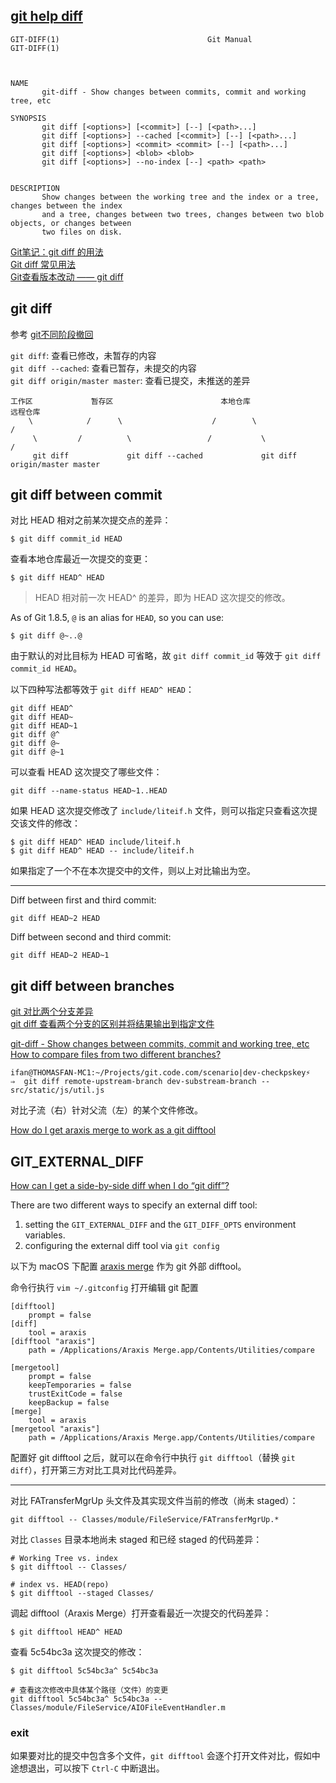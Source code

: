 
## [git help diff](https://git-scm.com/docs/git-diff)

```
GIT-DIFF(1)                                 Git Manual                                 GIT-DIFF(1)



NAME
       git-diff - Show changes between commits, commit and working tree, etc

SYNOPSIS
       git diff [<options>] [<commit>] [--] [<path>...]
       git diff [<options>] --cached [<commit>] [--] [<path>...]
       git diff [<options>] <commit> <commit> [--] [<path>...]
       git diff [<options>] <blob> <blob>
       git diff [<options>] --no-index [--] <path> <path>


DESCRIPTION
       Show changes between the working tree and the index or a tree, changes between the index
       and a tree, changes between two trees, changes between two blob objects, or changes between
       two files on disk.
```

[Git笔记：git diff 的用法](https://blog.csdn.net/clxjoseph/article/details/80213315)  
[Git diff 常见用法](https://www.cnblogs.com/qianqiannian/p/6010219.html)  
[Git查看版本改动 —— git diff](https://blog.csdn.net/asheandwine/article/details/78982919)  

## git diff

参考 [git不同阶段撤回](http://einverne.github.io/post/2017/12/git-reset.html)

`git diff`: 查看已修改，未暂存的内容  
`git diff --cached`: 查看已暂存，未提交的内容  
`git diff origin/master master`: 查看已提交，未推送的差异  

```
工作区             暂存区                        本地仓库                               远程仓库
    \            /      \                    /        \                             /
     \         /          \                 /           \                          /
     git diff             git diff --cached             git diff origin/master master
```

## git diff between commit

对比 HEAD 相对之前某次提交点的差异：

```
$ git diff commit_id HEAD
```

查看本地仓库最近一次提交的变更：

```
$ git diff HEAD^ HEAD
```

> HEAD 相对前一次 HEAD^ 的差异，即为 HEAD 这次提交的修改。

As of Git 1.8.5, `@` is an alias for `HEAD`, so you can use:

```
$ git diff @~..@
```

由于默认的对比目标为 HEAD 可省略，故 `git diff commit_id` 等效于 `git diff commit_id HEAD`。

以下四种写法都等效于 `git diff HEAD^ HEAD`：

```
git diff HEAD^
git diff HEAD~
git diff HEAD~1
git diff @^
git diff @~
git diff @~1
```

可以查看 HEAD 这次提交了哪些文件：

```
git diff --name-status HEAD~1..HEAD
```

如果 HEAD 这次提交修改了 `include/liteif.h` 文件，则可以指定只查看这次提交该文件的修改：

```
$ git diff HEAD^ HEAD include/liteif.h
$ git diff HEAD^ HEAD -- include/liteif.h
```

如果指定了一个不在本次提交中的文件，则以上对比输出为空。

---

Diff between first and third commit:

```
git diff HEAD~2 HEAD
```

Diff between second and third commit:

```
git diff HEAD~2 HEAD~1
```

## git diff between branches

[git 对比两个分支差异](https://blog.csdn.net/u011240877/article/details/52586664)  
[git diff 查看两个分支的区别并将结果输出到指定文件](https://segmentfault.com/q/1010000005033288)  

[git-diff - Show changes between commits, commit and working tree, etc](https://git-scm.com/docs/git-diff)  
[How to compare files from two different branches?](https://stackoverflow.com/questions/4099742/how-to-compare-files-from-two-different-branches)

```
ifan@THOMASFAN-MC1:~/Projects/git.code.com/scenario|dev-checkpskey⚡
⇒  git diff remote-upstream-branch dev-substream-branch -- src/static/js/util.js
```

对比子流（右）针对父流（左）的某个文件修改。


[How do I get araxis merge to work as a git difftool](https://stackoverflow.com/questions/35609655/how-do-i-get-araxis-merge-to-work-as-a-git-difftool)

## GIT_EXTERNAL_DIFF

[How can I get a side-by-side diff when I do “git diff”?](https://stackoverflow.com/questions/7669963/how-can-i-get-a-side-by-side-diff-when-i-do-git-diff)

There are two different ways to specify an external diff tool:

1. setting the `GIT_EXTERNAL_DIFF` and the `GIT_DIFF_OPTS` environment variables.  
2. configuring the external diff tool via `git config`  

以下为 macOS 下配置 [araxis merge](https://stackoverflow.com/questions/17353430/araxis-merge-for-mac-and-git-diff) 作为 git 外部 difftool。

命令行执行 `vim ~/.gitconfig` 打开编辑 git 配置

```
[difftool]
    prompt = false
[diff]
    tool = araxis
[difftool "araxis"]
    path = /Applications/Araxis Merge.app/Contents/Utilities/compare

[mergetool]
    prompt = false
    keepTemporaries = false
    trustExitCode = false
    keepBackup = false
[merge]
    tool = araxis
[mergetool "araxis"]
    path = /Applications/Araxis Merge.app/Contents/Utilities/compare
```

配置好 git difftool 之后，就可以在命令行中执行 `git difftool`（替换 `git diff`），打开第三方对比工具对比代码差异。

---

对比 FATransferMgrUp 头文件及其实现文件当前的修改（尚未 staged）：

```
git difftool -- Classes/module/FileService/FATransferMgrUp.*
```

对比 `Classes` 目录本地尚未 staged 和已经 staged 的代码差异：

```
# Working Tree vs. index
$ git difftool -- Classes/

# index vs. HEAD(repo)
$ git difftool --staged Classes/
```

调起 difftool（Araxis Merge）打开查看最近一次提交的代码差异：

```
$ git difftool HEAD^ HEAD
```

查看 5c54bc3a 这次提交的修改：

```
$ git difftool 5c54bc3a^ 5c54bc3a

# 查看这次修改中具体某个路径（文件）的变更
git difftool 5c54bc3a^ 5c54bc3a -- Classes/module/FileService/AIOFileEventHandler.m
```

### exit

如果要对比的提交中包含多个文件，`git difftool` 会逐个打开文件对比，假如中途想退出，可以按下 `Ctrl-C` 中断退出。
